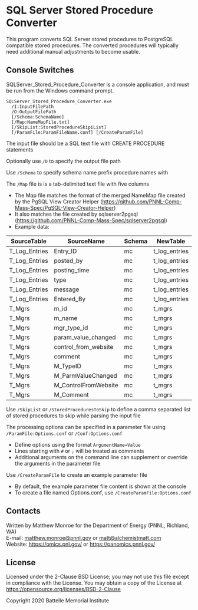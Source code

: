 # SQL Server Stored Procedure Converter

This program converts SQL Server stored procedures to PostgreSQL compatible stored procedures.
The converted procedures will typically need additional manual adjustments to become usable.

## Console Switches

SQLServer_Stored_Procedure_Converter is a console application, and must be run from the Windows command prompt.

```
SQLServer_Stored_Procedure_Converter.exe
  /I:InputFilePath
  /O:OutputFilePath
  [/Schema:SchemaName]
  [/Map:NameMapFile.txt]
  [/SkipList:StoredProcedureSkipiList]
  [/ParamFile:ParamFileName.conf] [/CreateParamFile]
```

The input file should be a SQL text file with CREATE PROCEDURE statements

Optionally use `/O` to specify the output file path

Use `/Schema` to specify schema name prefix procedure names with

The `/Map` file is is a tab-delimited text file with five columns
* The Map file matches the format of the merged NameMap file created by the PgSQL View Creator Helper (https://github.com/PNNL-Comp-Mass-Spec/PgSQL-View-Creator-Helper)
* It also matches the file created by sqlserver2pgsql (https://github.com/PNNL-Comp-Mass-Spec/sqlserver2pgsql)
* Example data:

| SourceTable   | SourceName           | Schema | NewTable        | NewName               |
|---------------|----------------------|--------|-----------------|-----------------------|
| T_Log_Entries | Entry_ID             | mc     | t_log_entries   | entry_id              |
| T_Log_Entries | posted_by            | mc     | t_log_entries   | posted_by             |
| T_Log_Entries | posting_time         | mc     | t_log_entries   | posting_time          |
| T_Log_Entries | type                 | mc     | t_log_entries   | type                  |
| T_Log_Entries | message              | mc     | t_log_entries   | message               |
| T_Log_Entries | Entered_By           | mc     | t_log_entries   | entered_by            |
| T_Mgrs        | m_id                 | mc     | t_mgrs          | mgr_id                |
| T_Mgrs        | m_name               | mc     | t_mgrs          | mgr_name              |
| T_Mgrs        | mgr_type_id          | mc     | t_mgrs          | mgr_type_id           |
| T_Mgrs        | param_value_changed  | mc     | t_mgrs          | param_value_changed   |
| T_Mgrs        | control_from_website | mc     | t_mgrs          | control_from_website  |
| T_Mgrs        | comment              | mc     | t_mgrs          | comment               |
| T_Mgrs        | M_TypeID             | mc     | t_mgrs          | mgr_type_id           |
| T_Mgrs        | M_ParmValueChanged   | mc     | t_mgrs          | param_value_changed   |
| T_Mgrs        | M_ControlFromWebsite | mc     | t_mgrs          | control_from_website  |
| T_Mgrs        | M_Comment            | mc     | t_mgrs          | comment               |

Use `/SkipList` or `/StoredProceduresToSkip` to define a comma separated list of stored procedures to skip while parsing the input file

The processing options can be specified in a parameter file using `/ParamFile:Options.conf` or `/Conf:Options.conf`
* Define options using the format `ArgumentName=Value`
* Lines starting with `#` or `;` will be treated as comments
* Additional arguments on the command line can supplement or override the arguments in the parameter file

Use `/CreateParamFile` to create an example parameter file
* By default, the example parameter file content is shown at the console
* To create a file named Options.conf, use `/CreateParamFile:Options.conf`

## Contacts

Written by Matthew Monroe for the Department of Energy (PNNL, Richland, WA) \
E-mail: matthew.monroe@pnnl.gov or matt@alchemistmatt.com\
Website: https://omics.pnl.gov/ or https://panomics.pnnl.gov/

## License

Licensed under the 2-Clause BSD License; you may not use this file except
in compliance with the License.  You may obtain a copy of the License at
https://opensource.org/licenses/BSD-2-Clause

Copyright 2020 Battelle Memorial Institute
